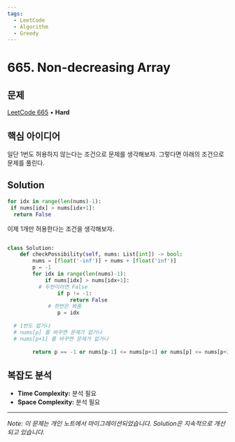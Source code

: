 ```yaml
---
tags:
  - LeetCode
  - Algorithm
  - Greedy
---
```


# 665. Non-decreasing Array

## 문제

[LeetCode 665](https://leetcode.com/problems/non-decreasing-array/) • **Hard**

## 핵심 아이디어

일단 1번도 허용하지 않는다는 조건으로 문제를 생각해보자.
그렇다면 아래의 조건으로 문제를 풀린다.

## Solution

```python
for idx in range(len(nums)-1):
 if nums[idx] > nums[idx+1]:
  return False
```

이제 1개만 허용한다는 조건을 생각해보자.

```python

class Solution:
    def checkPossibility(self, nums: List[int]) -> bool:
        nums = [float('-inf')] + nums + [float('inf')]
        p = -1
        for idx in range(len(nums)-1):
            if nums[idx] > nums[idx+1]:
          # 두번이러면 False
                if p != -1:
                    return False
             # 한번은 봐줌
                p = idx
                
  # 1번도 없거나
  # nums[p] 를 바꾸면 문제가 없거나
  # nums[p+1] 를 바꾸면 문제가 없거나
  
        return p == -1 or nums[p-1] <= nums[p+1] or nums[p] <= nums[p+2]
```

## 복잡도 분석

- **Time Complexity:** 분석 필요
- **Space Complexity:** 분석 필요

---

*Note: 이 문제는 개인 노트에서 마이그레이션되었습니다. Solution은 지속적으로 개선되고 있습니다.*

